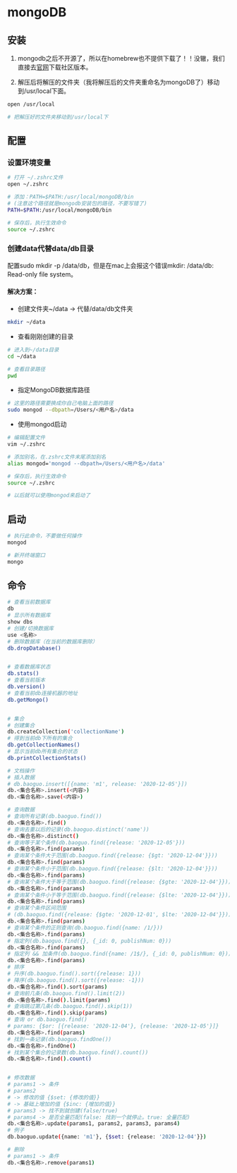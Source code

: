 # mongoDB

## 安装

1. mongodb之后不开源了，所以在homebrew也不提供下载了！！没辙，我们直接去[官网](https://link.juejin.cn/?target=https%3A%2F%2Fwww.mongodb.com%2Fdownload-center%2Fcommunity%3Fjmp%3Dnav "https://www.mongodb.com/download-center/community?jmp=nav")下载社区版本。

2. 解压后将解压的文件夹（我将解压后的文件夹重命名为mongoDB了）移动到/usr/local下面。

```bash
open /usr/local

# 把解压好的文件夹移动到/usr/local下
```

## 配置

### 设置环境变量

```bash
# 打开 ~/.zshrc文件
open ~/.zshrc

# 添加：PATH=$PATH:/usr/local/mongoDB/bin
# (注意这个路径就是mongodb安装包的路径，不要写错了)
PATH=$PATH:/usr/local/mongoDB/bin

# 保存后，执行生效命令
source ~/.zshrc
```

### 创建data代替data/db目录

配置sudo mkdir -p /data/db，但是在mac上会报这个错误mkdir: /data/db: Read-only file system。

#### 解决方案：

- 创建文件夹~/data -> 代替/data/db文件夹

```bash
mkdir ~/data
```

- 查看刚刚创建的目录

```bash
# 进入到~/data目录
cd ~/data

# 查看目录路径
pwd
```

- 指定MongoDB数据库路径

```bash
# 这里的路径需要换成你自己电脑上面的路径
sudo mongod --dbpath=/Users/<用户名>/data
```

- 使用mongod启动

```bash
# 编辑配置文件
vim ~/.zshrc

# 添加别名，在.zshrc文件末尾添加别名
alias mongod='mongod --dbpath=/Users/<用户名>/data'

# 保存后，执行生效命令
source ~/.zshrc

# 以后就可以使用mongod来启动了
```

## 启动

```bash
# 执行此命令，不要做任何操作
mongod

# 新开终端窗口
mongo
```

## 命令

```bash
# 查看当前数据库
db
# 显示所有数据库
show dbs
# 创建/切换数据库
use <名称>
# 删除数据库（在当前的数据库删除）
db.dropDatabase()


# 查看数据库状态
db.stats()
# 查看当前版本
db.version()
# 查看当前db连接机器的地址
db.getMongo()


# 集合
# 创建集合
db.createCollection('collectionName')
# 得到当前db下所有的集合
db.getCollectionNames()
# 显示当前db所有集合的状态
db.printCollectionStats()

# 文档操作
# 插入数据
# db.baoguo.insert([{name: 'm1', release: '2020-12-05'}])
db.<集合名称>.insert(<内容>)
db.<集合名称>.save(<内容>)

# 查询数据
# 查询所有记录(db.baoguo.find())
db.<集合名称>.find()
# 查询去重以后的记录(db.baoguo.distinct('name'))
db.<集合名称>.distinct()
# 查询等于某个条件(db.baoguo.find({release: '2020-12-05'}))
db.<集合名称>.find(params)
# 查询某个条件大于范围(db.baoguo.find({release: {$gt: '2020-12-04'}}))
db.<集合名称>.find(params)
# 查询某个条件小于范围(db.baoguo.find({release: {$lt: '2020-12-04'}}))
db.<集合名称>.find(params)
# 查询某个条件大于等于范围(db.baoguo.find({release: {$gte: '2020-12-04'}}))
db.<集合名称>.find(params)
# 查询某个条件小于等于范围(db.baoguo.find({release: {$lte: '2020-12-04'}}))
db.<集合名称>.find(params)
# 查询某个条件区间范围
# (db.baoguo.find({release: {$gte: '2020-12-01', $lte: '2020-12-04'}}))
db.<集合名称>.find(params)
# 查询某个条件的正则查询(db.baoguo.find({name: /1/}))
db.<集合名称>.find(params)
# 指定列(db.baoguo.find({}, {_id: 0, publishNum: 0}))
db.<集合名称>.find(params)
# 指定列 && 加条件(db.baoguo.find({name: /1$/}, {_id: 0, publishNum: 0}))
db.<集合名称>.find(params)
# 排序
# 升序(db.baoguo.find().sort({release: 1}))
# 降序(db.baoguo.find().sort({release: -1}))
db.<集合名称>.find().sort(params)
# 查询前几条(db.baoguo.find().limit(2))
db.<集合名称>.find().limit(params)
# 查询跳过第几条(db.baoguo.find().skip(1))
db.<集合名称>.find().skip(params)
# 查询 or db.baoguo.find()
# params: {$or: [{release: '2020-12-04'}, {release: '2020-12-05'}]}
db.<集合名称>.find(params)
# 找到一条记录(db.baoguo.findOne())
db.<集合名称>.findOne()
# 找到某个集合的记录数(db.baoguo.find().count())
db.<集合名称>.find().count()


# 修改数据
# params1 -> 条件
# params2 
# -> 修改的值 {$set: {修改的值}}
# -> 基础上增加的值 {$inc: {增加的值}}
# params3 -> 找不到就创建(false/true)
# params4 -> 是否全量匹配(false: 找到一个就停止。true: 全量匹配)
db.<集合名称>.update(params1, params2, params3, params4)
# 例子
db.baoguo.update({name: 'm1'}, {$set: {release: '2020-12-04'}})

# 删除
# params1 -> 条件
db.<集合名称>.remove(params1)
```
